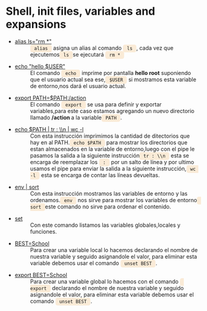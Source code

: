 <h1>Shell, init files, variables and expansions</h1>
<ul>
<li>
    <dl>
        <dt><a href="./0-alias">alias ls="rm *"</a></dt>
        <dd><code style="background-color: antiquewhite; padding : 3px; border-radius:5px"> alias </code> asigna un alias al comando <code style="background-color: antiquewhite; padding : 3px; border-radius:5px"> ls </code>, cada vez que ejecutemos<code style="background-color: antiquewhite; padding : 3px; border-radius:5px"> ls </code>se ejecutará <code style="background-color: antiquewhite; padding : 3px; border-radius:5px"> rm * </code></dd>
    </dl>
</li>
<li>
    <dl>
        <dt><a href="./1-hello_you">echo "hello $USER"</a></dt>
        <dd>El comando <code style="background-color: antiquewhite; padding : 3px; border-radius:5px"> echo </code> imprime por pantalla <strong>hello root</strong> suponiendo que el usuario actual sea ese,<code style="background-color: antiquewhite; padding : 3px; border-radius:5px"> $USER </code> si mostramos esta variable de entorno,nos dará el usuario actual.</dd>
    </dl>
</li>
<li>
    <dl>
        <dt><a href="./2-path">export PATH=$PATH:/action</a></dt>
        <dd>El comando <code style="background-color: antiquewhite; padding : 3px; border-radius:5px"> export </code> se usa para definir y exportar variables,para este caso estamos agregando un nuevo directorio llamado <strong> /action </strong>a la variable<code style="background-color: antiquewhite; padding : 3px; border-radius:5px"> PATH </code>.</dd>
    </dl>
</li>
<li>
    <dl>
        <dt><a href="./3-paths">echo $PATH | tr : \\n | wc -l </a></dt>
        <dd>Con esta instrucción imprimimos la cantidad de ditectorios que hay en al PATH.<code style="background-color: antiquewhite; padding : 3px; border-radius:5px"> echo $PATH </code> para mostrar los directorios que estan almacenados en la variable de entorno,luego con el pipe le pasamos la salida a la siguiente instrucción<code style="background-color: antiquewhite; padding : 3px; border-radius:5px"> tr : \\n </code> esta se encarga de reemplazar los <code style="background-color: antiquewhite; padding : 3px; border-radius:5px"> : </code> por un salto de línea y por ultimo usamos el pipe para enviar la salida a la siguiente instrucción,<code style="background-color: antiquewhite; padding : 3px; border-radius:5px"> wc -l </code> esta se encarga de contar las líneas devueltas.</dd>
    </dl>
</li>
<li>
    <dl>
        <dt><a href="./4-global_variables">env | sort </a></dt>
        <dd> Con esta instrucción mostramos las variables de entorno y las ordenamos.<code style="background-color: antiquewhite; padding : 3px; border-radius:5px"> env </code> nos sirve para mostrar los variables de entorno<code style="background-color: antiquewhite; padding : 3px; border-radius:5px"> sort </code>este comando no sirve para ordenar el contenido.</dd>
    </dl>
</li>
<li>
  <dl>
    <dt><a href="./5-local_variables">set</a></dt>
    <dd>Con este comando listamos las variables globales,locales y funciones.</dd>
  </dl>
</li>
 <li>
  <dl>
    <dt><a href="./6-create_local_variable">BEST=School</a></dt>
    <dd>Para crear una variable local lo hacemos declarando el nombre de nuestra variable y seguido asignandole el valor, para eliminar esta variable debemos usar el comando <code style="background-color: antiquewhite; padding : 3px; border-radius:5px"> unset BEST </code>.</dd>
  </dl>
</li>
 <li>
  <dl>
    <dt><a href="./7-create_global_variable">export BEST=School</a></dt>
    <dd>Para crear una variable global lo hacemos con el comando <code style="background-color: antiquewhite; padding : 3px; border-radius:5px"> export </code>  declarando el nombre de nuestra variable y seguido asignandole el valor, para eliminar esta variable debemos usar el comando <code style="background-color: antiquewhite; padding : 3px; border-radius:5px"> unset BEST </code>.</dd>
  </dl>
</li>

</ul>
